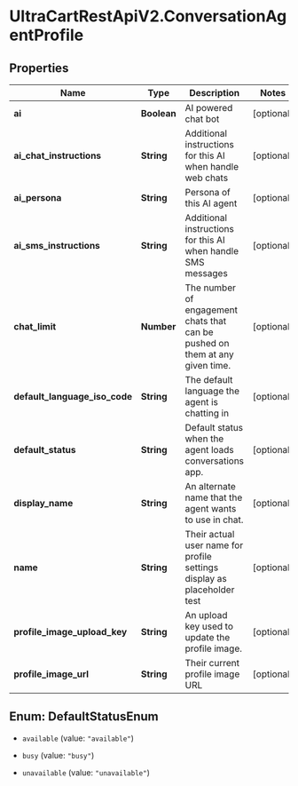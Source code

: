 # UltraCartRestApiV2.ConversationAgentProfile

## Properties

Name | Type | Description | Notes
------------ | ------------- | ------------- | -------------
**ai** | **Boolean** | AI powered chat bot | [optional] 
**ai_chat_instructions** | **String** | Additional instructions for this AI when handle web chats | [optional] 
**ai_persona** | **String** | Persona of this AI agent | [optional] 
**ai_sms_instructions** | **String** | Additional instructions for this AI when handle SMS messages | [optional] 
**chat_limit** | **Number** | The number of engagement chats that can be pushed on them at any given time. | [optional] 
**default_language_iso_code** | **String** | The default language the agent is chatting in | [optional] 
**default_status** | **String** | Default status when the agent loads conversations app. | [optional] 
**display_name** | **String** | An alternate name that the agent wants to use in chat. | [optional] 
**name** | **String** | Their actual user name for profile settings display as placeholder test | [optional] 
**profile_image_upload_key** | **String** | An upload key used to update the profile image. | [optional] 
**profile_image_url** | **String** | Their current profile image URL | [optional] 



## Enum: DefaultStatusEnum


* `available` (value: `"available"`)

* `busy` (value: `"busy"`)

* `unavailable` (value: `"unavailable"`)





